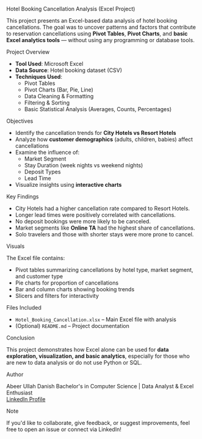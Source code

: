 Hotel Booking Cancellation Analysis (Excel Project)

This project presents an Excel-based data analysis of hotel booking cancellations. The goal was to uncover patterns and factors that contribute to reservation cancellations using **Pivot Tables**, **Pivot Charts**, and **basic Excel analytics tools** — without using any programming or database tools.

 Project Overview

- **Tool Used**: Microsoft Excel  
- **Data Source**: Hotel booking dataset (CSV)  
- **Techniques Used**:  
  - Pivot Tables  
  - Pivot Charts (Bar, Pie, Line)  
  - Data Cleaning & Formatting  
  - Filtering & Sorting  
  - Basic Statistical Analysis (Averages, Counts, Percentages)

 Objectives

- Identify the cancellation trends for **City Hotels vs Resort Hotels**
- Analyze how **customer demographics** (adults, children, babies) affect cancellations
- Examine the influence of:
  - Market Segment  
  - Stay Duration (week nights vs weekend nights)  
  - Deposit Types  
  - Lead Time  
- Visualize insights using **interactive charts**



 Key Findings

- City Hotels had a higher cancellation rate compared to Resort Hotels.
- Longer lead times were positively correlated with cancellations.
- No deposit bookings were more likely to be canceled.
- Market segments like **Online TA** had the highest share of cancellations.
- Solo travelers and those with shorter stays were more prone to cancel.

 Visuals

The Excel file contains:
- Pivot tables summarizing cancellations by hotel type, market segment, and customer type
- Pie charts for proportion of cancellations
- Bar and column charts showing booking trends
- Slicers and filters for interactivity


 Files Included

- `Hotel_Booking_Cancellation.xlsx` – Main Excel file with analysis
- (Optional) `README.md` – Project documentation

Conclusion

This project demonstrates how Excel alone can be used for **data exploration, visualization, and basic analytics**, especially for those who are new to data analysis or do not use Python or SQL.

 Author

Abeer Ullah Danish
Bachelor's in Computer Science | Data Analyst & Excel Enthusiast  
[LinkedIn Profile](https://www.linkedin.com/in/abeer-ullah-danish-a61aa535b)

 Note

If you'd like to collaborate, give feedback, or suggest improvements, feel free to open an issue or connect via LinkedIn!

